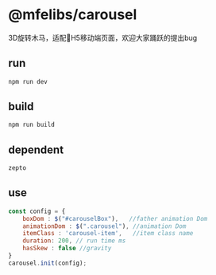 # @mfelibs/carousel

3D旋转木马，适配H5移动端页面，欢迎大家踊跃的提出bug

## run
```bash
npm run dev
```

## build
```bash
npm run build
```

## dependent
```bash
zepto
```


## use
```javascript
const config = {
    boxDom : $("#carouselBox"),   //father animation Dom
    animationDom : $(".carousel"), //animation Dom
    itemClass : 'carousel-item',   //item class name
    duration: 200, // run time ms
    hasSkew : false //gravity
}
carousel.init(config);
```
